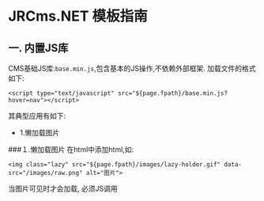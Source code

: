 ﻿# JRCms.NET 模板指南 #

## 一. 内置JS库
CMS基础JS库:`base.min.js`,包含基本的JS操作,不依赖外部框架. 加载文件的格式如下:
```
<script type="text/javascript" src="${page.fpath}/base.min.js?hover=nav"></script>
```
其典型应用有如下:
- 1.懒加载图片


###１.懒加载图片
在html中添加html,如:
```
<img class="lazy" src="${page.fpath}/images/lazy-holder.gif" data-src="/images/raw.png" alt="图片">
```
当图片可见时才会加载, 必须JS调用


